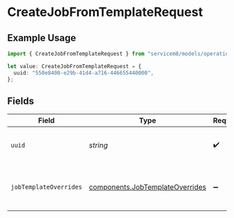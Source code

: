 # CreateJobFromTemplateRequest

## Example Usage

```typescript
import { CreateJobFromTemplateRequest } from "servicem8/models/operations";

let value: CreateJobFromTemplateRequest = {
  uuid: "550e8400-e29b-41d4-a716-446655440000",
};
```

## Fields

| Field                                                                              | Type                                                                               | Required                                                                           | Description                                                                        | Example                                                                            |
| ---------------------------------------------------------------------------------- | ---------------------------------------------------------------------------------- | ---------------------------------------------------------------------------------- | ---------------------------------------------------------------------------------- | ---------------------------------------------------------------------------------- |
| `uuid`                                                                             | *string*                                                                           | :heavy_check_mark:                                                                 | UUID of the job template to clone from                                             | 550e8400-e29b-41d4-a716-446655440000                                               |
| `jobTemplateOverrides`                                                             | [components.JobTemplateOverrides](../../models/components/jobtemplateoverrides.md) | :heavy_minus_sign:                                                                 | Optional field overrides for the new job                                           |                                                                                    |